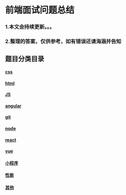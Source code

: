 # 前端面试问题总结

### 1.本文会持续更新。。。

### 2.整理的答案，仅供参考，如有错误还请海涵并告知

## 题目分类目录

#### [css](css.md)

#### [html](html.md)

#### [JS](js.md)

#### [angular](angular.md)

#### [git](git.md)

#### [node](node.md)

#### [react](react.md)

#### [vue](vue.md)

#### [小程序](小程序.md)

#### [性能](性能.md)

#### [其他](其他.md)